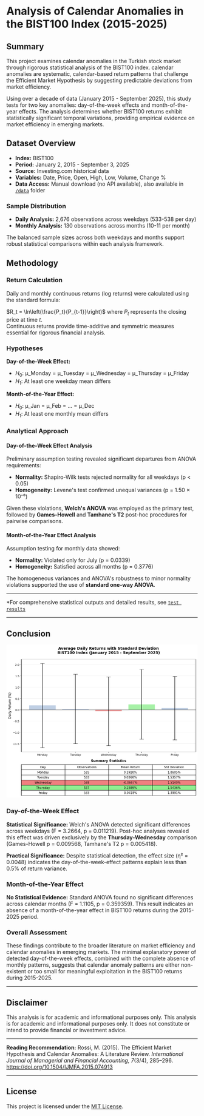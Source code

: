 # **Analysis of Calendar Anomalies in the BIST100 Index (2015-2025)**

##  Summary

This project examines calendar anomalies in the Turkish stock market through rigorous statistical analysis of the BIST100 index. calendar anomalies are systematic, calendar-based return patterns that challenge the Efficient Market Hypothesis by suggesting predictable deviations from market efficiency.

Using over a decade of data (January 2015 - September 2025), this study tests for two key anomalies: day-of-the-week effects and month-of-the-year effects. The analysis determines whether BIST100 returns exhibit statistically significant temporal variations, providing empirical evidence on market efficiency in emerging markets.

## Dataset Overview

- **Index:** BIST100
- **Period:** January 2, 2015 - September 3, 2025
- **Source:** Investing.com historical data
- **Variables:** Date, Price, Open, High, Low, Volume, Change %
- **Data Access:** Manual download (no API available), also available in [`/data`](/data) folder

### Sample Distribution
- **Daily Analysis:** 2,676 observations across weekdays (533-538 per day)
- **Monthly Analysis:** 130 observations across months (10-11 per month)

The balanced sample sizes across both weekdays and months support robust statistical comparisons within each analysis framework.

## Methodology

### Return Calculation
Daily and monthly continuous returns (log returns) were calculated using the standard formula:

$R_t = \ln\left(\frac{P_t}{P_{t-1}}\right)$ where $P_t$ represents the closing price at time $t$.<br>
Continuous returns provide time-additive and symmetric measures essential for rigorous financial analysis.</br>

### Hypotheses

**Day-of-the-Week Effect:**
- $H_0$: μ_Monday = μ_Tuesday = μ_Wednesday = μ_Thursday = μ_Friday
- $H_1$: At least one weekday mean differs

**Month-of-the-Year Effect:**
- $H_0$: μ_Jan = μ_Feb = ... = μ_Dec  
- $H_1$: At least one monthly mean differs

### Analytical Approach

#### Day-of-the-Week Effect Analysis
Preliminary assumption testing revealed significant departures from ANOVA requirements:
- **Normality:** Shapiro-Wilk tests rejected normality for all weekdays (p < 0.05)
- **Homogeneity:** Levene's test confirmed unequal variances (p = 1.50 × 10⁻⁶)

Given these violations, **Welch's ANOVA** was employed as the primary test, followed by **Games-Howell** and **Tamhane's T2** post-hoc procedures for pairwise comparisons.

#### Month-of-the-Year Effect Analysis
Assumption testing for monthly data showed:
- **Normality:** Violated only for July (p = 0.0339)
- **Homogeneity:** Satisfied across all months (p = 0.3776)

The homogeneous variances and ANOVA's robustness to minor normality violations supported the use of **standard one-way ANOVA**.

---

*For comprehensive statistical outputs and detailed results, see [`test results`](/test_results.md)

---

## Conclusion

![Figure2](figures/Figure2.png)

### **Day-of-the-Week Effect**
**Statistical Significance:** Welch's ANOVA detected significant differences across weekdays (F = 3.2664, p = 0.011219). 
Post-hoc analyses revealed this effect was driven exclusively by the **Thursday-Wednesday** comparison (Games-Howell p = 0.009568, Tamhane's T2 p = 0.005418).


**Practical Significance:** Despite statistical detection, the effect size (η² = 0.0048) indicates the day-of-the-week-effect patterns explain less than 0.5% of return variance.


### **Month-of-the-Year Effect**
**No Statistical Evidence:** Standard ANOVA found no significant differences across calendar months (F = 1.1105, p = 0.359359). This result indicates an absence of a month-of-the-year effect in BIST100 returns during the 2015-2025 period.

### **Overall Assessment**

These findings contribute to the broader literature on market efficiency and calendar anomalies in emerging markets. The minimal explanatory power of detected day-of-the-week effects, combined with the complete absence of monthly patterns, suggests that calendar anomaly patterns are either non-existent or too small for meaningful exploitation in the BIST100 returns during 2015-2025.

---
## Disclaimer

This analysis is for academic and informational purposes only. This analysis is for academic and informational purposes only. It does not constitute or intend to provide financial or investment advice.

---

**Reading Recommendation:** Rossi, M. (2015). The Efficient Market Hypothesis and Calendar Anomalies: A Literature Review. *International Journal of Managerial and Financial Accounting, 7*(3/4), 285–296. https://doi.org/10.1504/IJMFA.2015.074913

---
## License
This project is licensed under the [MIT License](LICENSE).
